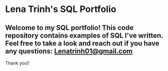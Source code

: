 # Lena Trinh's SQL Portfolio

## Welcome to my SQL portfolio! This code repository contains examples of SQL I've written. Feel free to take a look and reach out if you have any questions: Lenatrinh01@gmail.com

Thank you!!
